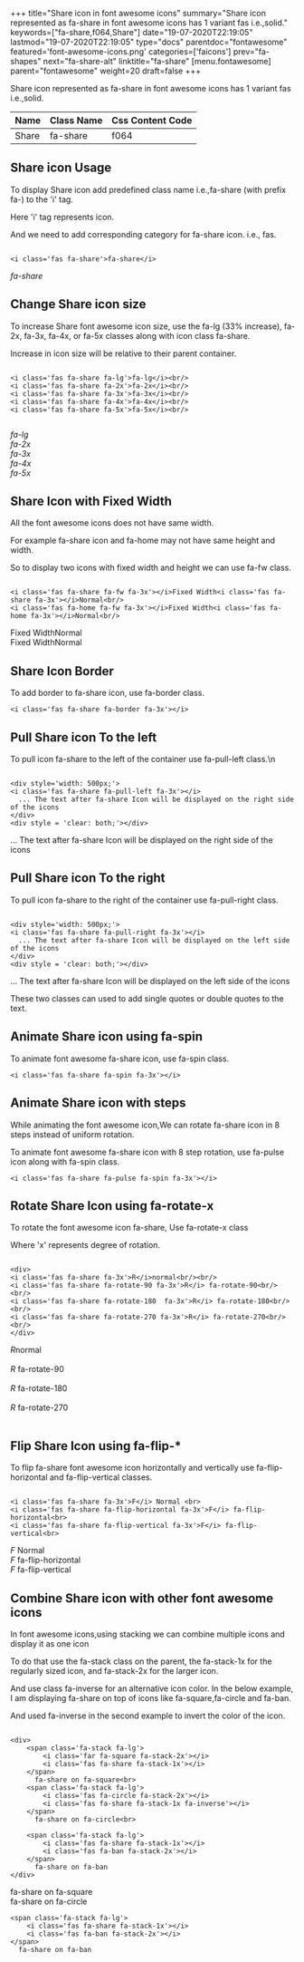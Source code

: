 +++
title="Share icon in font awesome icons"
summary="Share icon represented as fa-share in font awesome icons has 1 variant fas i.e.,solid."
keywords=["fa-share,f064,Share"]
date="19-07-2020T22:19:05"
lastmod="19-07-2020T22:19:05"
type="docs"
parentdoc="fontawesome"
featured='font-awesome-icons.png'
categories=['faicons']
prev="fa-shapes"
next="fa-share-alt"
linktitle="fa-share"
[menu.fontawesome]
parent="fontawesome"
weight=20
draft=false
+++


Share icon represented as fa-share in font awesome icons has 1 variant fas i.e.,solid.

<div class='table-responsive'><table class='table'><thead><tr><th>Name</th><th>Class Name</th><th>Css Content Code</th></tr></thead><tbody><tr><td>Share</td><td>fa-share</td><td>f064</td></tr></tbody></table></div>



## Share icon Usage

To display Share icon add predefined class name i.e.,fa-share (with prefix fa-) to the 'i' tag.

Here 'i' tag represents icon.

And we need to add corresponding category for fa-share icon. i.e., fas.


```

<i class='fas fa-share'>fa-share</i>
```

<i class='fas fa-share'>fa-share</i>




## Change Share icon size
To increase Share font awesome icon size, use the fa-lg (33% increase), fa-2x, fa-3x, fa-4x, or fa-5x classes along with icon class fa-share.

Increase in icon size will be relative to their parent container. 

```

<i class='fas fa-share fa-lg'>fa-lg</i><br/>
<i class='fas fa-share fa-2x'>fa-2x</i><br/>
<i class='fas fa-share fa-3x'>fa-3x</i><br/>
<i class='fas fa-share fa-4x'>fa-4x</i><br/>
<i class='fas fa-share fa-5x'>fa-5x</i><br/>
            
```

<i class='fas fa-share fa-lg'>fa-lg</i><br/>
<i class='fas fa-share fa-2x'>fa-2x</i><br/>
<i class='fas fa-share fa-3x'>fa-3x</i><br/>
<i class='fas fa-share fa-4x'>fa-4x</i><br/>
<i class='fas fa-share fa-5x'>fa-5x</i><br/>
            



## Share Icon with Fixed Width 

All the font awesome icons does not have same width.

For example fa-share icon and fa-home may not have same height and width.

So to display two icons with fixed width and height we can use fa-fw class.


```

<i class='fas fa-share fa-fw fa-3x'></i>Fixed Width<i class='fas fa-share fa-3x'></i>Normal<br/>
<i class='fas fa-home fa-fw fa-3x'></i>Fixed Width<i class='fas fa-home fa-3x'></i>Normal<br/>
```

<i class='fas fa-share fa-fw fa-3x'></i>Fixed Width<i class='fas fa-share fa-3x'></i>Normal<br/>
<i class='fas fa-home fa-fw fa-3x'></i>Fixed Width<i class='fas fa-home fa-3x'></i>Normal<br/>



## Share Icon Border 

To add border to fa-share icon, use fa-border class.


```
<i class='fas fa-share fa-border fa-3x'></i>

```
<i class='fas fa-share fa-border fa-3x'></i>





## Pull Share icon To the left

To pull icon fa-share to the left of the container use fa-pull-left class.\n

```

<div style='width: 500px;'>
<i class='fas fa-share fa-pull-left fa-3x'></i>
  ... The text after fa-share Icon will be displayed on the right side of the icons
</div>
<div style = 'clear: both;'></div>
```

<div style='width: 500px;'>
<i class='fas fa-share fa-pull-left fa-3x'></i>
  ... The text after fa-share Icon will be displayed on the right side of the icons
</div>
<div style = 'clear: both;'></div>




## Pull Share icon To the right
To pull icon fa-share to the right of the container use fa-pull-right class.

```

<div style='width: 500px;'>
<i class='fas fa-share fa-pull-right fa-3x'></i>
  ... The text after fa-share Icon will be displayed on the left side of the icons
</div>
<div style = 'clear: both;'></div>
```

<div style='width: 500px;'>
<i class='fas fa-share fa-pull-right fa-3x'></i>
  ... The text after fa-share Icon will be displayed on the left side of the icons
</div>
<div style = 'clear: both;'></div>

These two classes can used to add single quotes or double quotes to the text.


## Animate Share icon using fa-spin
To animate font awesome fa-share icon, use fa-spin class.

```
<i class='fas fa-share fa-spin fa-3x'></i>
```
<i class='fas fa-share fa-spin fa-3x'></i>




## Animate Share icon with steps
While animating the font awesome icon,We can rotate fa-share icon in 8 steps instead of uniform rotation.

To animate font awesome fa-share icon with 8 step rotation, use fa-pulse icon along with fa-spin class.


```
<i class='fas fa-share fa-pulse fa-spin fa-3x'></i>

```
<i class='fas fa-share fa-pulse fa-spin fa-3x'></i>





## Rotate Share Icon using fa-rotate-x
To rotate the font awesome icon fa-share, Use fa-rotate-x class

Where 'x' represents degree of rotation.


```

<div>
<i class='fas fa-share fa-3x'>R</i>normal<br/><br/>
<i class='fas fa-share fa-rotate-90 fa-3x'>R</i> fa-rotate-90<br/><br/> 
<i class='fas fa-share fa-rotate-180  fa-3x'>R</i> fa-rotate-180<br/><br/> 
<i class='fas fa-share fa-rotate-270 fa-3x'>R</i> fa-rotate-270<br/><br/>
</div>
```

<div>
<i class='fas fa-share fa-3x'>R</i>normal<br/><br/>
<i class='fas fa-share fa-rotate-90 fa-3x'>R</i> fa-rotate-90<br/><br/> 
<i class='fas fa-share fa-rotate-180  fa-3x'>R</i> fa-rotate-180<br/><br/> 
<i class='fas fa-share fa-rotate-270 fa-3x'>R</i> fa-rotate-270<br/><br/>
</div>




## Flip Share Icon using fa-flip-*
To flip fa-share font awesome icon horizontally and vertically use fa-flip-horizontal and fa-flip-vertical classes. 

```

<i class='fas fa-share fa-3x'>F</i> Normal <br>
<i class='fas fa-share fa-flip-horizontal fa-3x'>F</i> fa-flip-horizontal<br>
<i class='fas fa-share fa-flip-vertical fa-3x'>F</i> fa-flip-vertical<br>
```

<i class='fas fa-share fa-3x'>F</i> Normal <br>
<i class='fas fa-share fa-flip-horizontal fa-3x'>F</i> fa-flip-horizontal<br>
<i class='fas fa-share fa-flip-vertical fa-3x'>F</i> fa-flip-vertical<br>




## Combine Share icon with other font awesome icons
In font awesome icons,using stacking we can combine multiple icons and display it as one icon 

To do that use the fa-stack class on the parent, the fa-stack-1x for the regularly sized icon, and fa-stack-2x for the larger icon.

And use class fa-inverse for an alternative icon color. 
In the below example, I am displaying fa-share on top of icons like fa-square,fa-circle and fa-ban.

And used fa-inverse in the second example to invert the color of the icon.

```

<div>
    <span class='fa-stack fa-lg'>
        <i class='far fa-square fa-stack-2x'></i>
        <i class='fas fa-share fa-stack-1x'></i>
    </span>
      fa-share on fa-square<br>
    <span class='fa-stack fa-lg'>
        <i class='fas fa-circle fa-stack-2x'></i>
        <i class='fas fa-share fa-stack-1x fa-inverse'></i>
    </span>
      fa-share on fa-circle<br>

    <span class='fa-stack fa-lg'>
        <i class='fas fa-share fa-stack-1x'></i>
        <i class='fas fa-ban fa-stack-2x'></i>
    </span>
      fa-share on fa-ban
</div>
```

<div>
    <span class='fa-stack fa-lg'>
        <i class='far fa-square fa-stack-2x'></i>
        <i class='fas fa-share fa-stack-1x'></i>
    </span>
      fa-share on fa-square<br>
    <span class='fa-stack fa-lg'>
        <i class='fas fa-circle fa-stack-2x'></i>
        <i class='fas fa-share fa-stack-1x fa-inverse'></i>
    </span>
      fa-share on fa-circle<br>

    <span class='fa-stack fa-lg'>
        <i class='fas fa-share fa-stack-1x'></i>
        <i class='fas fa-ban fa-stack-2x'></i>
    </span>
      fa-share on fa-ban
</div>







